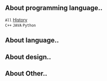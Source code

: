 <h2>About programming language..</h1>

`All`
<a href="https://hackmd.io/@greta/ByVDgXhsS">History</a><br>
`C++`
`JAVA`
`Python`

<h2>About language..</h1>



<h2>About design..</h1>


<h2>About Other..</h1>
